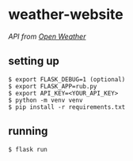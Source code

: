 # weather-website
_API from [Open Weather](https://openweathermap.org/)_


## setting up
```console
$ export FLASK_DEBUG=1 (optional)
$ export FLASK_APP=rub.py
$ export API_KEY=<YOUR_API_KEY>
$ python -m venv venv
$ pip install -r requirements.txt
```

## running
`$ flask run`
